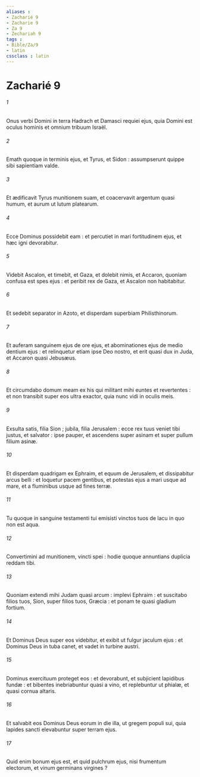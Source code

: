 ```yaml
---
aliases : 
- Zacharié 9
- Zacharie 9
- Za 9
- Zechariah 9
tags : 
- Bible/Za/9
- latin
cssclass : latin
---
```


# Zacharié 9

###### 1
Onus verbi Domini in terra Hadrach et Damasci requiei ejus, quia Domini est oculus hominis et omnium tribuum Israël.
###### 2
Emath quoque in terminis ejus, et Tyrus, et Sidon : assumpserunt quippe sibi sapientiam valde.
###### 3
Et ædificavit Tyrus munitionem suam, et coacervavit argentum quasi humum, et aurum ut lutum platearum.
###### 4
Ecce Dominus possidebit eam : et percutiet in mari fortitudinem ejus, et hæc igni devorabitur.
###### 5
Videbit Ascalon, et timebit, et Gaza, et dolebit nimis, et Accaron, quoniam confusa est spes ejus : et peribit rex de Gaza, et Ascalon non habitabitur.
###### 6
Et sedebit separator in Azoto, et disperdam superbiam Philisthinorum.
###### 7
Et auferam sanguinem ejus de ore ejus, et abominationes ejus de medio dentium ejus : et relinquetur etiam ipse Deo nostro, et erit quasi dux in Juda, et Accaron quasi Jebusæus.
###### 8
Et circumdabo domum meam ex his qui militant mihi euntes et revertentes : et non transibit super eos ultra exactor, quia nunc vidi in oculis meis.
###### 9
Exsulta satis, filia Sion ; jubila, filia Jerusalem : ecce rex tuus veniet tibi justus, et salvator : ipse pauper, et ascendens super asinam et super pullum filium asinæ.
###### 10
Et disperdam quadrigam ex Ephraim, et equum de Jerusalem, et dissipabitur arcus belli : et loquetur pacem gentibus, et potestas ejus a mari usque ad mare, et a fluminibus usque ad fines terræ.
###### 11
Tu quoque in sanguine testamenti tui emisisti vinctos tuos de lacu in quo non est aqua.
###### 12
Convertimini ad munitionem, vincti spei : hodie quoque annuntians duplicia reddam tibi.
###### 13
Quoniam extendi mihi Judam quasi arcum : implevi Ephraim : et suscitabo filios tuos, Sion, super filios tuos, Græcia : et ponam te quasi gladium fortium.
###### 14
Et Dominus Deus super eos videbitur, et exibit ut fulgur jaculum ejus : et Dominus Deus in tuba canet, et vadet in turbine austri.
###### 15
Dominus exercituum proteget eos : et devorabunt, et subjicient lapidibus fundæ : et bibentes inebriabuntur quasi a vino, et replebuntur ut phialæ, et quasi cornua altaris.
###### 16
Et salvabit eos Dominus Deus eorum in die illa, ut gregem populi sui, quia lapides sancti elevabuntur super terram ejus.
###### 17
Quid enim bonum ejus est, et quid pulchrum ejus, nisi frumentum electorum, et vinum germinans virgines ?
